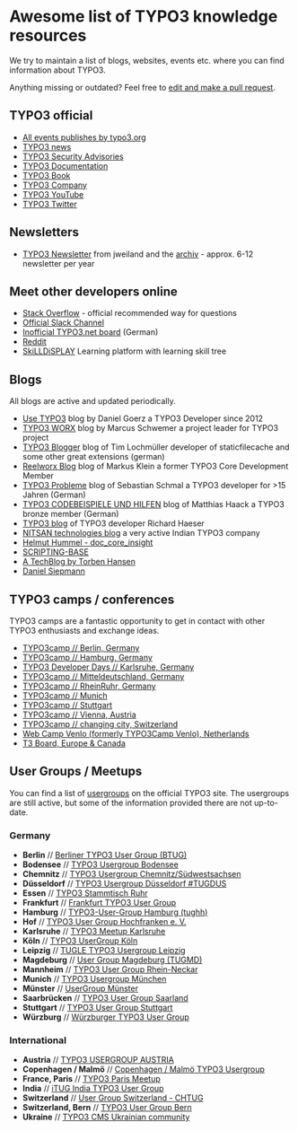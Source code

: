 # Awesome list of TYPO3 knowledge resources

We try to maintain a list of blogs, websites, events etc. where you can find information about TYPO3.

Anything missing or outdated? Feel free to [edit and make a pull request](https://github.com/nextmotion/TYPO3-knowledge-resources/edit/master/README.md).

## TYPO3 official

- [All events publishes by typo3.org](https://typo3.org/community/events/)
- [TYPO3 news](https://typo3.org/project/news/)
- [TYPO3 Security Advisories](https://typo3.org/help/security-advisories/)
- [TYPO3 Documentation](https://docs.typo3.org/)
- [TYPO3 Book](https://www.typo3book.com/)
- [TYPO3 Company](https://typo3.com/)
- [TYPO3 YouTube](https://www.youtube.com/user/typo3)
- [TYPO3 Twitter](https://twitter.com/typo3)

## Newsletters 

- [TYPO3 Newsletter](https://jweiland.net/typo3-newsletter.html) from jweiland and the [archiv](https://jweiland.net/typo3-newsletter/typo3-newsletter-archiv.html) - approx. 6-12 newsletter per year 

## Meet other developers online

- [Stack Overflow](https://stackoverflow.com/questions/tagged/typo3) - official recommended way for questions 
- [Official Slack Channel](https://wiki.typo3.org/Slack)  
- [Inofficial TYPO3.net board](https://www.typo3.net) (German)
- [Reddit](https://www.reddit.com/r/TYPO3/)
- [SkiLLDiSPLAY](https://www.skilldisplay.eu/) Learning platform with learning skill tree

## Blogs

All blogs are active and updated periodically.

- [Use TYPO3](https://usetypo3.com) blog by Daniel Goerz a TYPO3 Developer since 2012
- [TYPO3 WORX](https://typo3worx.eu) blog by Marcus Schwemer a project leader for TYPO3 project
- [TYPO3 Blogger](https://typo3blogger.de) blog of Tim Lochmüller developer of staticfilecache and some other great extensions (german)
- [Reelworx Blog](https://blog.reelworx.at) blog of Markus Klein a former TYPO3 Core Development Member 
- [TYPO3 Probleme](http://www.typo3-probleme.de) blog of Sebastian Schmal a TYPO3 developer for >15 Jahren (German)
- [TYPO3 CODEBEISPIELE UND HILFEN](https://blog.matthaa.de) blog of Matthias Haack a TYPO3 bronze member (German)
- [TYPO3 blog](https://www.richardhaeser.com/typo3-blog) of TYPO3 developer Richard Haeser
- [NITSAN technologies blog](https://www.nitsan.in/de/blog/) a very active Indian TYPO3 company
- [Helmut Hummel - doc_core_insight](https://insight.helhum.io)
- [SCRIPTING-BASE](https://scripting-base.de/blog.html)
- [A TechBlog by Torben Hansen](https://www.derhansen.de/)
- [Daniel Siepmann](https://daniel-siepmann.de/filtered-blog-posts/topic/typo3.html)

## TYPO3 camps / conferences

TYPO3 camps are a fantastic opportunity to get in contact with other TYPO3 enthusiasts and exchange ideas.

- [TYPO3camp // Berlin, Germany](https://typo3camp-berlin.de/sponsoren/)
- [TYPO3camp // Hamburg, Germany](https://hamburg.typo3camp.de)
- [TYPO3 Developer Days // Karlsruhe, Germany](https://t3dd20.typo3.com)
- [TYPO3camp // Mitteldeutschland, Germany](https://www.typo3camp-mitteldeutschland.de)
- [TYPO3camp // RheinRuhr, Germany](https://www.typo3camp-rheinruhr.de)
- [TYPO3camp // Munich](https://www.typo3camp-munich.de)
- [TYPO3camp // Stuttgart](https://t3cs.de/)
- [TYPO3camp // Vienna, Austria](https://www.typo3camp.at)
- [TYPO3camp // changing city, Switzerland](https://www.typo3camp.ch)
- [Web Camp Venlo (formerly TYPO3Camp Venlo), Netherlands](https://www.webcampvenlo.nl)
- [T3 Board, Europe & Canada](https://t3board.typo3.org)

## User Groups / Meetups

You can find a list of [usergroups](https://typo3.org/community/meet/user-groups) on the official TYPO3 site. The usergroups are still active, but some of the information provided there are not up-to-date.

### Germany

- **Berlin** // [Berliner TYPO3 User Group (BTUG)](https://www.btug.org)
- **Bodensee** // [TYPO3 Usergroup Bodensee](https://t3see.de)
- **Chemnitz** // [TYPO3 Usergroup Chemnitz/Südwestsachsen](https://www.meetup.com/TYPO3-Usergroup-Chemnitz-Sudwestsachsen/)
- **Düsseldorf** // [TYPO3 Usergroup Düsseldorf #TUGDUS](https://www.meetup.com/TYPO3-User-Group-Dusseldorf/)
- **Essen** // [TYPO3 Stammtisch Ruhr](https://typo3-ruhr.org)
- **Frankfurt** // [Frankfurt TYPO3 User Group](http://www.ftug.de)
- **Hamburg** // [TYPO3-User-Group Hamburg (tughh)](https://wiki.typo3.org/Usergroups/Hamburg)
- **Hof** // [TYPO3 User Group Hochfranken e. V.](https://www.facebook.com/t3ughof/)
- **Karlsruhe** // [TYPO3 Meetup Karlsruhe](https://www.meetup.com/TYPO3-Meetup-Karlsruhe/)
- **Köln** // [TYPO3 UserGroup Köln](https://tugcgn.de/startseite/)
- **Leipzig** // [TUGLE TYPO3 Usergroup Leipzig](https://www.tugle.de/ueber-tugle/)
- **Magdeburg** // [User Group Magdeburg (TUGMD)](https://www.meetup.com/TYPO3-UserGroup-Magdeburg)
- **Mannheim** // [TYPO3 User Group Rhein-Neckar](https://www.meetup.com/TYPO3-User-Group-Rhein-Neckar)
- **Munich** // [TYPO3 Usergroup München](http://www.mtug.de)
- **Münster** // [UserGroup Münster](https://www.meetup.com/TYPO3-UserGroup-Munster)
- **Saarbrücken** // [TYPO3 User Group Saarland](https://www.meetup.com/TYPO3-Usergroup-Saar)
- **Stuttgart** // [TYPO3 User Group Stuttgart](https://t3ugs.de)
- **Würzburg** // [Würzburger TYPO3 User Group](https://wuetug.de)

### International

- **Austria** // [TYPO3 USERGROUP AUSTRIA](https://tuga.at)
- **Copenhagen / Malmö** // [Copenhagen / Malmö TYPO3 Usergroup](https://www.meetup.com/Copenhagen-Malmo-TYPO3/)
- **France, Paris** // [TYPO3 Paris Meetup](https://www.meetup.com/TYPO3-Paris-Meetup/)
- **India** // [iTUG India TYPO3 User Group](https://www.itug.in)
- **Switzerland** // [User Group Switzerland - CHTUG](https://www.meetup.com/TYPO3-User-Group-Schweiz)
- **Switzerland, Bern** // [TYPO3 User Group Bern](https://www.meetup.com/TYPO3-User-Group-Bern/)
- **Ukraine** // [TYPO3 CMS Ukrainian community](https://www.typo3.org.ua)
